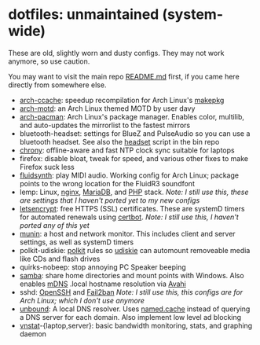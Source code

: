 # dotfiles: unmaintained (system-wide)
These are old, slightly worn and dusty configs. They may not work 
anymore, so use caution.

You may want to visit the main repo [README.md](https://github.com/keithieopia/dotfiles/blob/master/README.md) 
first, if you came here directly from somewhere else.

* [arch-ccache](https://wiki.archlinux.org/index.php/Ccache): speedup 
  recompilation for Arch Linux's [makepkg](https://wiki.archlinux.org/index.php/Makepkg)
* [arch-motd](https://bbs.archlinux.org/viewtopic.php?id=50845): an Arch 
  Linux themed MOTD by user davy
* [arch-pacman](https://wiki.archlinux.org/index.php/Pacman): Arch 
  Linux's package manager. Enables color, multilib, and auto-updates 
  the mirrorlist to the fastest mirrors
* bluetooth-headset: settings for BlueZ and PulseAudio so you can use a 
  bluetooth headset. See also the [headset](https://github.com/keithieopia/bin/blob/master/headset) 
  script in the bin repo
* [chrony](https://chrony.tuxfamily.org/): offline-aware and fast NTP 
  clock sync suitable for laptops
* firefox: disable bloat, tweak for speed, and various other fixes to 
  make Firefox suck less
* [fluidsynth](https://wiki.archlinux.org/index.php/FluidSynth): play 
  MIDI audio. Working config for Arch Linux; package points to the wrong
  location for the FluidR3 soundfont
* lemp: Linux, [nginx](https://nginx.org/), [MariaDB](https://mariadb.org/), 
  and [PHP](http://php.net/) stack. *Note: I still use this, these are 
  settings that I haven't ported yet to my new configs*
* [letsencrypt](https://letsencrypt.org/): free HTTPS (SSL) 
  certificates. These are systemD timers for automated renewals using 
  [certbot](https://github.com/certbot/certbot). *Note: I still use 
  this, I haven't ported any of this yet*
* [munin](http://munin-monitoring.org/): a host and network monitor. 
  This includes client and server settings, as well as systemD timers
* polkit-udiskie: [polkit](https://www.freedesktop.org/wiki/Software/polkit/) 
  rules so [udiskie](https://github.com/coldfix/udiskie) can automount 
  removeable media like CDs and flash drives
* quirks-nobeep: stop annoying PC Speaker beeping
* [samba](https://www.samba.org/): share home directories and mount 
  points with Windows. Also enables [mDNS](https://en.wikipedia.org/wiki/Multicast_DNS) 
  .local hostname resolution via [Avahi](https://github.com/lathiat/avahi)
* sshd: [OpenSSH](http://www.openssh.com/) and [Fail2ban](http://www.fail2ban.org)
  *Note: I still use this, this configs are for Arch Linux; which I 
  don't use anymore*
* [unbound](https://unbound.net/): A local DNS resolver. Uses [named.cache](https://www.internic.net/domain/named.cache) 
  instead of querying a DNS server for each domain. Also implement low 
  level ad blocking
* [vnstat](http://humdi.net/vnstat/)-{laptop,server}: basic bandwidth 
  monitoring, stats, and graphing daemon
